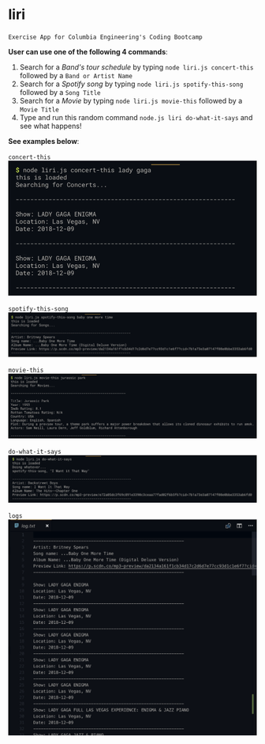 # liri

`Exercise App for Columbia Engineering's Coding Bootcamp`

**User can use one of the following 4 commands**:

1) Search for a *Band's tour schedule* by typing `node liri.js concert-this` followed by a `Band or Artist Name`
2) Search for a *Spotify song* by typing `node liri.js spotify-this-song` followed by a `Song Title`
3) Search for a *Movie* by typing `node liri.js movie-this` followed by a `Movie Title`
4) Type and run this random command `node.js liri do-what-it-says` and see what happens!

**See examples below**:

`concert-this`
![bandsintown](/images/bandsintown.png)

`spotify-this-song`
![spotify](/images/spotify.png)

`movie-this`
![movies](/images/movies.png)

`do-what-it-says`
![do-what-it-says](/images/do-what-it-says.png)

`logs`
![logs](/images/log.png)